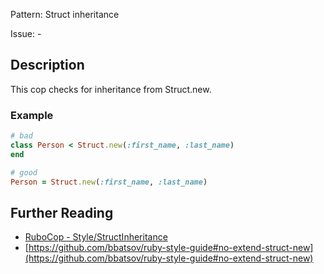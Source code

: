Pattern: Struct inheritance

Issue: -

## Description

This cop checks for inheritance from Struct.new.

### Example

```ruby
# bad
class Person < Struct.new(:first_name, :last_name)
end

# good
Person = Struct.new(:first_name, :last_name)
```

## Further Reading

* [RuboCop - Style/StructInheritance](https://rubocop.readthedocs.io/en/latest/cops_style/#stylestructinheritance)
* [https://github.com/bbatsov/ruby-style-guide#no-extend-struct-new](https://github.com/bbatsov/ruby-style-guide#no-extend-struct-new)
